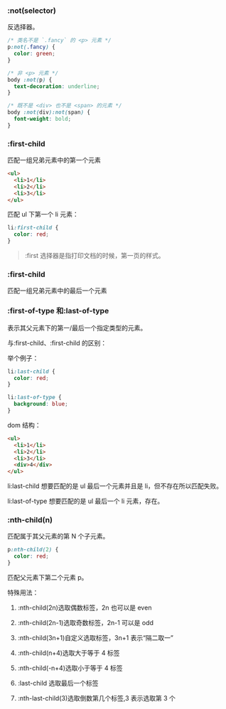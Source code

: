 ### :not(selector)

反选择器。

```css
/* 类名不是 `.fancy` 的 <p> 元素 */
p:not(.fancy) {
  color: green;
}

/* 非 <p> 元素 */
body :not(p) {
  text-decoration: underline;
}

/* 既不是 <div> 也不是 <span> 的元素 */
body :not(div):not(span) {
  font-weight: bold;
}
```

### :first-child

匹配一组兄弟元素中的第一个元素

```html
<ul>
  <li>1</li>
  <li>2</li>
  <li>3</li>
</ul>
```

匹配 ul 下第一个 li 元素：

```css
li:first-child {
  color: red;
}
```

> :first 选择器是指打印文档的时候，第一页的样式。

### :first-child

匹配一组兄弟元素中的最后一个元素

### :first-of-type 和:last-of-type

表示其父元素下的第一/最后一个指定类型的元素。

与:first-child、:first-child 的区别：

举个例子：

```css
li:last-child {
  color: red;
}

li:last-of-type {
  background: blue;
}
```

dom 结构：

```html
<ul>
  <li>1</li>
  <li>2</li>
  <li>3</li>
  <div>4</div>
</ul>
```

li:last-child 想要匹配的是 ul 最后一个元素并且是 li，但不存在所以匹配失败。

li:last-of-type 想要匹配的是 ul 最后一个 li 元素，存在。

### :nth-child(n)

匹配属于其父元素的第 N 个子元素。

```css
p:nth-child(2) {
  color: red;
}
```

匹配父元素下第二个元素 p。

特殊用法：

1. :nth-child(2n)选取偶数标签，2n 也可以是 even

2. :nth-child(2n-1)选取奇数标签，2n-1 可以是 odd

3. :nth-child(3n+1)自定义选取标签，3n+1 表示“隔二取一”

4. :nth-child(n+4)选取大于等于 4 标签

5. :nth-child(-n+4)选取小于等于 4 标签

6. :last-child 选取最后一个标签

7. :nth-last-child(3)选取倒数第几个标签,3 表示选取第 3 个
